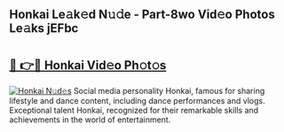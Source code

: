 ## Honkai Le𝚊k𝚎d N𝚞𝚍e - Part-8wo Vid𝚎o Photos Le𝚊ks jEFbc

# <h2><a href="http://fbfiqt.evod.top/?m=Honkai">🔗 👉🔴 Honkai Vid𝚎o Ph𝚘t𝚘s</a></h2>

[![Honkai N𝚞d𝚎s](https://i.imgur.com/8V9OHl7.gif)](http://fbfiqt.evod.top/?m=Honkai)
Social media personality Honkai, famous for sharing lifestyle and dance content, including dance performances and vlogs. Exceptional talent Honkai, recognized for their remarkable skills and achievements in the world of entertainment. 
